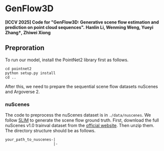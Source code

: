 # GenFlow3D
**[ICCV 2025] Code for "GenFlow3D: Generative scene flow estimation and prediction on point cloud sequences".**
**Hanlin Li, Wenming Weng, Yueyi Zhang†, Zhiwei Xiong**

## Preproration
To run our model, install the PointNet2 library first as follows.
```
cd pointnet2
python setup.py install
cd ..
```
After this, we need to prepare the sequential scene flow datasets nuScenes and Argoverse 2.

### nuScenes
The code to preprocess the nuScenes dataset is in `./data/nuscenes`. We follow [SLIM](https://github.com/mercedes-benz/selfsupervised_flow) to generate the scene flow ground truth.
First, download the full nuScenes v1.0 trainval dataset from the [official website](https://www.nuscenes.org/nuscenes#download). Then unzip them. The directory structure should be as follows.
```
your_path_to_nuscenes-|
                      |-
```


